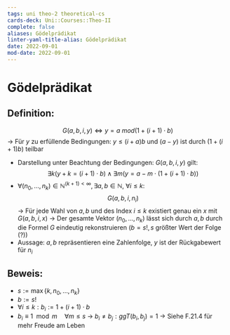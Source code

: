 ```yaml
---
tags: uni theo-2 theoretical-cs
cards-deck: Uni::Courses::Theo-II
complete: false
aliases: Gödelprädikat
linter-yaml-title-alias: Gödelprädikat
date: 2022-09-01
mod-date: 2022-09-01
---
```


# Gödelprädikat

## Definition:
$$G(a,b,i,y)\Leftrightarrow y=a~mod(1+(i+1)\cdot b)$$
	-> Für $y$ zu erfüllende Bedingungen: $y\leq (i+a)b$ und $(a-y)$ ist durch $(1+(i+1)b)$ teilbar
- Darstellung unter Beachtung der Bedingungen: $G(a,b,i,y)$ gilt: $$\exists k(y+k=(i+1)\cdot b)\wedge\exists m(y=a-m\cdot(1+(i+1)\cdot b))$$
- $\forall(n_0,\dots,n_k)\in\mathbb{N}^{(k+1)<\infty},\exists a,b\in\mathbb{N},~\forall i\leq k:$
$$G(a,b,i,n_i)$$
	-> Für jede Wahl von $a,b$ und des Index $i\leq k$ existiert genau ein $x$ mit $G(a,b,i,x)$
	-> Der gesamte Vektor $(n_0,\dots,n_k$) lässt sich durch $a,b$ durch die Formel $G$ eindeutig rekonstruieren ($b=s!,s$ größter Wert der Folge (?))
- Aussage: $a,b$ repräsentieren eine Zahlenfolge, $y$ ist der Rückgabewert für $n_i$

## Beweis:
- $s:=\max\{k,n_0,\dots,n_k\}$
- $b:=s!$
- $\forall i\leq k:b_i:=1+(i+1)\cdot b$
- $b_i\equiv 1 \mod m\quad\forall m\leq s$
	-> $b_i\neq b_j:ggT(b_i,b_j)=1$
-> Siehe F.21.4 für mehr Freude am Leben
